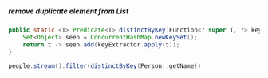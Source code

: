##### remove duplicate element from List<custom-object>
```java
public static <T> Predicate<T> distinctByKey(Function<? super T, ?> keyExtractor) {
    Set<Object> seen = ConcurrentHashMap.newKeySet();
    return t -> seen.add(keyExtractor.apply(t));
}

people.stream().filter(distinctByKey(Person::getName))
```
